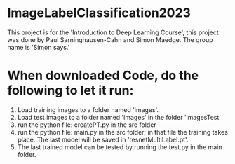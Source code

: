 # ImageLabelClassification2023
This project is for the 'Introduction to Deep Learning Course', this project was done by Paul Sarninghausen-Cahn and Simon Maedge. The group name is 'Simon says.'


# When downloaded Code, do the following to let it run:
  1. Load training images to a folder named 'images'.
  2. Load test images to a folder named 'images' in the folder 'imagesTest'
  3. run the python file: createPT.py in the src folder
  4. run the python file: main.py in the src folder; in that file the training takes place. The last model will be saved in 'resnetMultiLabel.pt'.
  5. The last trained model can be tested by running the test.py in the main folder.
